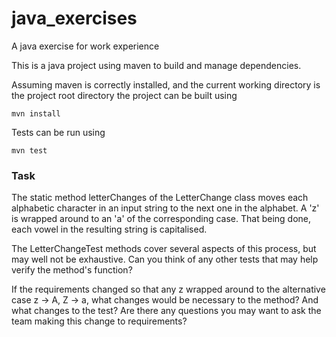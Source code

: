 # java_exercises
A java exercise for work experience

This is a java project using maven to build and manage dependencies.

Assuming maven is correctly installed, and the current working directory is the
project root directory the project can be built using

    mvn install

Tests can be run using

    mvn test

### Task

The static method letterChanges of the LetterChange class moves each alphabetic
character in an input string to the next one in the alphabet.  A 'z' is wrapped
around to an 'a' of the corresponding case.  That being done, each vowel in the
resulting string is capitalised.

The LetterChangeTest methods cover several aspects of this process, but may
well not be exhaustive.  Can you think of any other tests that may help
verify the method's function?

If the requirements changed so that any z wrapped around to the alternative case
z -> A, Z -> a, what changes would be necessary to the method?  And what changes
to the test?  Are there any questions you may want to ask the team making this
change to requirements?
